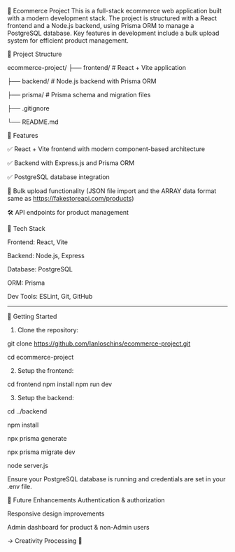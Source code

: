 🛒 Ecommerce Project
This is a full-stack ecommerce web application built with a modern development stack. The project is structured with a React frontend and a Node.js backend, using Prisma ORM to manage a PostgreSQL database. Key features in development include a bulk upload system for efficient product management.

📁 Project Structure

ecommerce-project/
├── frontend/         # React + Vite application

├── backend/          # Node.js backend with Prisma ORM

├── prisma/           # Prisma schema and migration files

├── .gitignore

└── README.md

🚀 Features

✅ React + Vite frontend with modern component-based architecture

✅ Backend with Express.js and Prisma ORM

✅ PostgreSQL database integration

🔄 Bulk upload functionality (JSON file import and the ARRAY data format same as https://fakestoreapi.com/products)

🛠️ API endpoints for product management

🧰 Tech Stack

Frontend: React, Vite

Backend: Node.js, Express

Database: PostgreSQL

ORM: Prisma

Dev Tools: ESLint, Git, GitHub
__________________________________________________________________________________________

🔧 Getting Started
1. Clone the repository:

git clone https://github.com/Ianloschins/ecommerce-project.git

cd ecommerce-project

2. Setup the frontend:

cd frontend
npm install
npm run dev

3. Setup the backend:

cd ../backend

npm install

npx prisma generate

npx prisma migrate dev

node server.js

Ensure your PostgreSQL database is running and credentials are set in your .env file.


🧱 Future Enhancements
Authentication & authorization

Responsive design improvements

Admin dashboard for product & non-Admin users

-> Creativity Processing  🧠 

